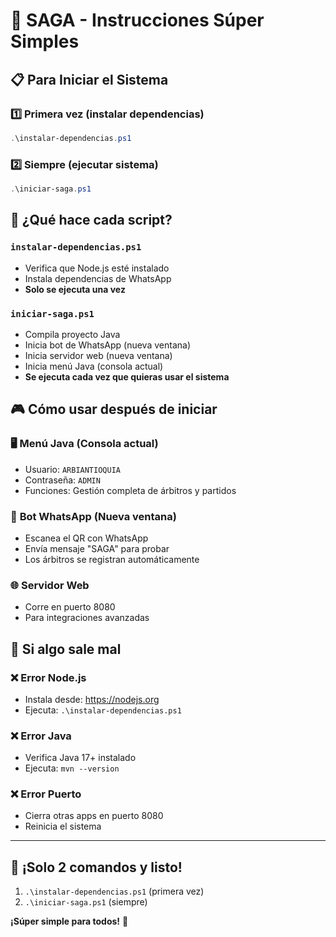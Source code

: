 # 🚀 SAGA - Instrucciones Súper Simples

## 📋 Para Iniciar el Sistema

### 1️⃣ Primera vez (instalar dependencias)
```powershell
.\instalar-dependencias.ps1
```

### 2️⃣ Siempre (ejecutar sistema)
```powershell
.\iniciar-saga.ps1
```

## 🎯 ¿Qué hace cada script?

### `instalar-dependencias.ps1`
- Verifica que Node.js esté instalado
- Instala dependencias de WhatsApp
- **Solo se ejecuta una vez**

### `iniciar-saga.ps1`
- Compila proyecto Java
- Inicia bot de WhatsApp (nueva ventana)
- Inicia servidor web (nueva ventana)
- Inicia menú Java (consola actual)
- **Se ejecuta cada vez que quieras usar el sistema**

## 🎮 Cómo usar después de iniciar

### 🖥️ **Menú Java (Consola actual)**
- Usuario: `ARBIANTIOQUIA`
- Contraseña: `ADMIN`
- Funciones: Gestión completa de árbitros y partidos

### 🤖 **Bot WhatsApp (Nueva ventana)**
- Escanea el QR con WhatsApp
- Envía mensaje "SAGA" para probar
- Los árbitros se registran automáticamente

### 🌐 **Servidor Web**
- Corre en puerto 8080
- Para integraciones avanzadas

## 🔧 Si algo sale mal

### ❌ Error Node.js
- Instala desde: https://nodejs.org
- Ejecuta: `.\instalar-dependencias.ps1`

### ❌ Error Java
- Verifica Java 17+ instalado
- Ejecuta: `mvn --version`

### ❌ Error Puerto
- Cierra otras apps en puerto 8080
- Reinicia el sistema

---

## 🎉 **¡Solo 2 comandos y listo!**

1. `.\instalar-dependencias.ps1` (primera vez)
2. `.\iniciar-saga.ps1` (siempre)

**¡Súper simple para todos!** 🚀
